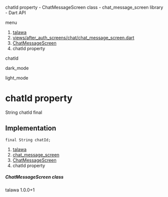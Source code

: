 




chatId property - ChatMessageScreen class - chat\_message\_screen library - Dart API







menu

1. [talawa](../../index.html)
2. [views/after\_auth\_screens/chat/chat\_message\_screen.dart](../../views_after_auth_screens_chat_chat_message_screen/views_after_auth_screens_chat_chat_message_screen-library.html)
3. [ChatMessageScreen](../../views_after_auth_screens_chat_chat_message_screen/ChatMessageScreen-class.html)
4. chatId property

chatId


dark\_mode

light\_mode




# chatId property


String
chatId
final

## Implementation

```
final String chatId;
```

 


1. [talawa](../../index.html)
2. [chat\_message\_screen](../../views_after_auth_screens_chat_chat_message_screen/views_after_auth_screens_chat_chat_message_screen-library.html)
3. [ChatMessageScreen](../../views_after_auth_screens_chat_chat_message_screen/ChatMessageScreen-class.html)
4. chatId property

##### ChatMessageScreen class





talawa
1.0.0+1






